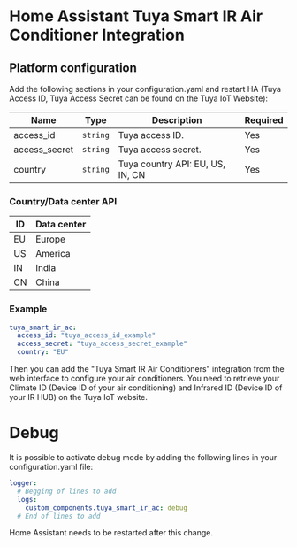 # Home Assistant Tuya Smart IR Air Conditioner Integration

## Platform configuration

Add the following sections in your configuration.yaml and restart HA (Tuya Access ID, Tuya Access Secret can be found on the Tuya IoT Website):

| Name                 | Type     | Description                      | Required |
| -------------------- | -------- | -------------------------------- | -------- |
| access_id            | `string` | Tuya access ID.                  | Yes      |
| access_secret        | `string` | Tuya access secret.              | Yes      |
| country              | `string` | Tuya country API: EU, US, IN, CN | Yes      |


### Country/Data center API

| ID    | Data center |
| ----- | ----------- | 
| EU    | Europe      |
| US    | America     |
| IN    | India       |
| CN    | China       |

### Example

```yaml
tuya_smart_ir_ac:
  access_id: "tuya_access_id_example"
  access_secret: "tuya_access_secret_example"
  country: "EU"
```

Then you can add the "Tuya Smart IR Air Conditioners" integration from the web interface to configure your air conditioners. 
You need to retrieve your Climate ID (Device ID of your air conditioning) and Infrared ID (Device ID of your IR HUB) on the Tuya IoT website.


# Debug
It is possible to activate debug mode by adding the following lines in your configuration.yaml file:

```yaml
logger:
  # Begging of lines to add
  logs:
    custom_components.tuya_smart_ir_ac: debug
  # End of lines to add
```
Home Assistant needs to be restarted after this change.

